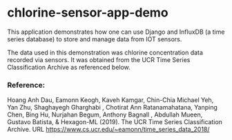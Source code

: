 # chlorine-sensor-app-demo
This application demonstrates how one can use Django and InfluxDB (a time series database) to store and manage data from IOT sensors.

The data used in this demonstration was chlorine concentration data recorded via sensors. 
It was obtained from the UCR Time Series Classification Archive as referenced below.


### Reference:
Hoang Anh Dau, Eamonn Keogh, Kaveh Kamgar, Chin-Chia Michael Yeh, Yan Zhu, Shaghayegh Gharghabi , Chotirat Ann Ratanamahatana, Yanping Chen, Bing Hu, Nurjahan Begum, Anthony Bagnall , Abdullah Mueen, Gustavo Batista, & Hexagon-ML (2019). The UCR Time Series Classification Archive. URL https://www.cs.ucr.edu/~eamonn/time_series_data_2018/
